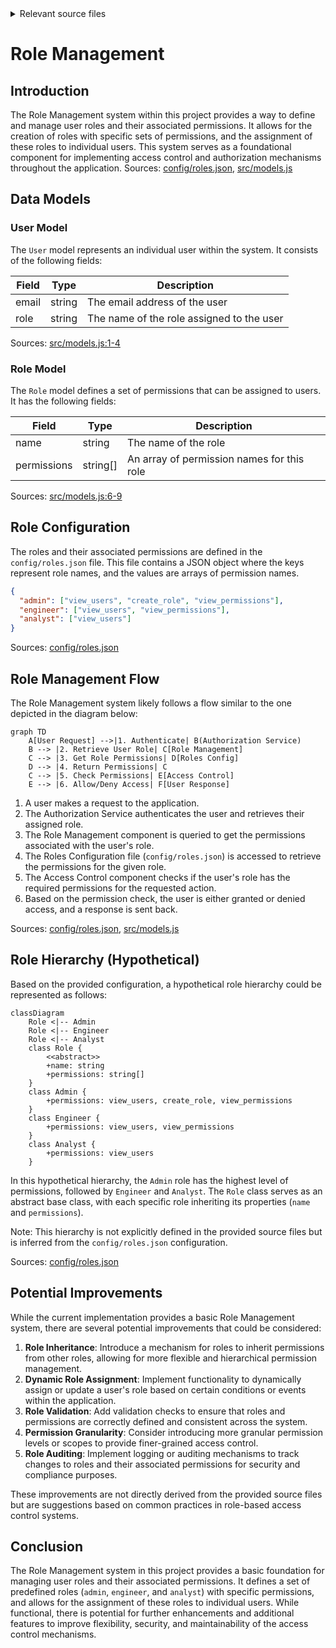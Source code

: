 <details>
<summary>Relevant source files</summary>

The following files were used as context for generating this wiki page:

- [config/roles.json](https://github.com/aanickode/access-control-service/blob/main/config/roles.json)
- [src/models.js](https://github.com/aanickode/access-control-service/blob/main/src/models.js)
</details>

# Role Management

## Introduction

The Role Management system within this project provides a way to define and manage user roles and their associated permissions. It allows for the creation of roles with specific sets of permissions, and the assignment of these roles to individual users. This system serves as a foundational component for implementing access control and authorization mechanisms throughout the application.
Sources: [config/roles.json](), [src/models.js]()

## Data Models

### User Model

The `User` model represents an individual user within the system. It consists of the following fields:

| Field | Type    | Description                                |
|-------|---------|--------------------------------------------| 
| email | string  | The email address of the user              |
| role  | string  | The name of the role assigned to the user  |

Sources: [src/models.js:1-4]()

### Role Model

The `Role` model defines a set of permissions that can be assigned to users. It has the following fields:

| Field       | Type     | Description                                    |
|-------------|----------|------------------------------------------------|
| name        | string   | The name of the role                           |
| permissions | string[] | An array of permission names for this role     |

Sources: [src/models.js:6-9]()

## Role Configuration

The roles and their associated permissions are defined in the `config/roles.json` file. This file contains a JSON object where the keys represent role names, and the values are arrays of permission names.

```json
{
  "admin": ["view_users", "create_role", "view_permissions"],
  "engineer": ["view_users", "view_permissions"],
  "analyst": ["view_users"]
}
```

Sources: [config/roles.json]()

## Role Management Flow

The Role Management system likely follows a flow similar to the one depicted in the diagram below:

```mermaid
graph TD
    A[User Request] -->|1. Authenticate| B(Authorization Service)
    B --> |2. Retrieve User Role| C[Role Management]
    C --> |3. Get Role Permissions| D[Roles Config]
    D --> |4. Return Permissions| C
    C --> |5. Check Permissions| E[Access Control]
    E --> |6. Allow/Deny Access| F[User Response]
```

1. A user makes a request to the application.
2. The Authorization Service authenticates the user and retrieves their assigned role.
3. The Role Management component is queried to get the permissions associated with the user's role.
4. The Roles Configuration file (`config/roles.json`) is accessed to retrieve the permissions for the given role.
5. The Access Control component checks if the user's role has the required permissions for the requested action.
6. Based on the permission check, the user is either granted or denied access, and a response is sent back.

Sources: [config/roles.json](), [src/models.js]()

## Role Hierarchy (Hypothetical)

Based on the provided configuration, a hypothetical role hierarchy could be represented as follows:

```mermaid
classDiagram
    Role <|-- Admin
    Role <|-- Engineer
    Role <|-- Analyst
    class Role {
        <<abstract>>
        +name: string
        +permissions: string[]
    }
    class Admin {
        +permissions: view_users, create_role, view_permissions
    }
    class Engineer {
        +permissions: view_users, view_permissions
    }
    class Analyst {
        +permissions: view_users
    }
```

In this hypothetical hierarchy, the `Admin` role has the highest level of permissions, followed by `Engineer` and `Analyst`. The `Role` class serves as an abstract base class, with each specific role inheriting its properties (`name` and `permissions`).

Note: This hierarchy is not explicitly defined in the provided source files but is inferred from the `config/roles.json` configuration.

Sources: [config/roles.json]()

## Potential Improvements

While the current implementation provides a basic Role Management system, there are several potential improvements that could be considered:

1. **Role Inheritance**: Introduce a mechanism for roles to inherit permissions from other roles, allowing for more flexible and hierarchical permission management.
2. **Dynamic Role Assignment**: Implement functionality to dynamically assign or update a user's role based on certain conditions or events within the application.
3. **Role Validation**: Add validation checks to ensure that roles and permissions are correctly defined and consistent across the system.
4. **Permission Granularity**: Consider introducing more granular permission levels or scopes to provide finer-grained access control.
5. **Role Auditing**: Implement logging or auditing mechanisms to track changes to roles and their associated permissions for security and compliance purposes.

These improvements are not directly derived from the provided source files but are suggestions based on common practices in role-based access control systems.

## Conclusion

The Role Management system in this project provides a basic foundation for managing user roles and their associated permissions. It defines a set of predefined roles (`admin`, `engineer`, and `analyst`) with specific permissions, and allows for the assignment of these roles to individual users. While functional, there is potential for further enhancements and additional features to improve flexibility, security, and maintainability of the access control mechanisms.